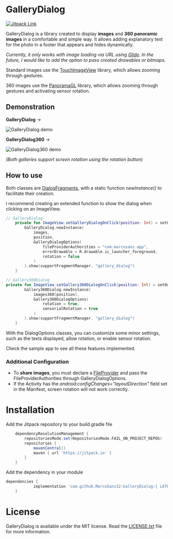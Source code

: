 # GalleryDialog
[![Jitpack Link](https://jitpack.io/v/MarcoSanz12/GalleryDialog.svg)](https://jitpack.io/#MarcoSanz12/GalleryDialog)

GalleryDialog is a library created to display **images** and **360 panoramic images** in a comfortable and simple way. It allows adding explanatory text for the photo in a footer that appears and hides dynamically.

*Currently, it only works with image loading via URL using [Glide](https://github.com/bumptech/glide). In the future, I would like to add the option to pass created drawables or bitmaps.*

Standard images use the [TouchImageView](https://github.com/MikeOrtiz/TouchImageView) library, which allows zooming through gestures.

360 images use the [PanoramaGL](https://github.com/hannesa2/panoramaGL) library, which allows zooming through gestures and activating sensor rotation.

## Demonstration
**GalleryDialog** ->

![GalleryDialog demo](https://github.com/MarcoSanz12/GalleryDialog/assets/100943352/6b38c636-e66d-4dc6-bf9c-d2cdfe0a0c2e)

**GalleryDialog360** ->

![GalleryDialog360 demo](https://github.com/MarcoSanz12/GalleryDialog/assets/100943352/87c7e389-6a03-4a55-a56d-134e85dc3167)

*(Both galleries support screen rotation using the rotation button)*

## How to use
Both classes are [DialogFragments](https://developer.android.com/guide/fragments/dialogs), with a static function *newInstance()* to facilitate their creation.

I recommend creating an extended function to show the dialog when clicking on an ImageView.
```kotlin
// GalleryDialog
    private fun ImageView.setGalleryDialogOnClick(position: Int) = setOnClickListener {
        GalleryDialog.newInstance(
            images,
            position,
            GalleryDialogOptions(
                fileProviderAuthorities = "com.marcosanz.app",
                errorDrawable = R.drawable.ic_launcher_foreground,
                rotation = false
            )
        ).show(supportFragmentManager, "gallery_dialog")
    }
```

```kotlin
// Gallery360Dialog
private fun ImageView.setGallery360DialogOnClick(position: Int) = setOnClickListener {
        Gallery360Dialog.newInstance(
            images360[position],
            Gallery360DialogOptions(
                rotation = true,
                sensorialRotation = true
            )
        ).show(supportFragmentManager, "gallery_dialog")
    }
```

With the DialogOptions classes, you can customize some minor settings, such as the texts displayed, allow rotation, or enable sensor rotation.

Check the sample app to see all these features implemented.

### Additional Configuration
- To **share images**, you must declare a [FileProvider](https://developer.android.com/reference/androidx/core/content/FileProvider) and pass the FileProviderAuthorities through GalleryDialogOptions.
- If the Activity has the *android:configChanges="layoutDirection"* field set in the Manifest, screen rotation will not work correctly.

# Installation
Add the Jitpack repository to your build.gradle file
```gradle
	dependencyResolutionManagement {
		repositoriesMode.set(RepositoriesMode.FAIL_ON_PROJECT_REPOS)
		repositories {
			mavenCentral()
			maven { url 'https://jitpack.io' }
		}
	}
 ```
Add the dependency in your module
```gradle
dependencies {
	        implementation 'com.github.MarcoSanz12:GalleryDialog:{ LATEST_VERSION }'
	}
 ```

# License
GalleryDialog is available under the MIT license. Read the [LICENSE.txt](LICENSE.txt) file for more information.
